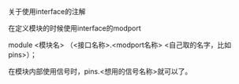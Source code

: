 关于使用interface的注解

在定义模块的时候使用interface的modport

module  <模块名> （<接口名称>.<modport名称>  <自己取的名字，比如pins>）；

在模块内部使用信号时，pins.<想用的信号名称>就可以了。